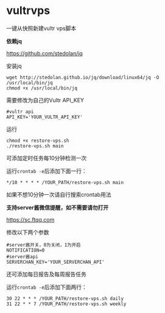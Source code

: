 # vultrvps
一键从快照新建vultr vps脚本

**依赖jq**


https://github.com/stedolan/jq



安装jq
```
wget http://stedolan.github.io/jq/download/linux64/jq -O /usr/local/bin/jq
chmod +x /usr/local/bin/jq
```




需要修改为自己的Vultr API_KEY


```
#vultr api
API_KEY='YOUR_VULTR_API_KEY'
```

运行

```
chmod +x restore-vps.sh
./restore-vps.sh main
```

可添加定时任务每10分钟检测一次


运行`crontab -e`后添加下面一行：
```
*/10 * * * * /YOUR_PATH/restore-vps.sh main
```
如果不想10分钟一次请自行搜索crontab用法


**支持server酱微信提醒，如不需要请勿打开**

https://sc.ftqq.com


修改以下两个参数
```
#server酱开关，0为关闭，1为开启
NOTIFICATION=0
#server酱api
SERVERCHAN_KEY='YOUR_SERVERCHAN_API'
```
  

还可添加每日报告及每周报告任务


运行`crontab -e`后添加下面两行：
```
30 22 * * * /YOUR_PATH/restore-vps.sh daily
31 22 * * 7 /YOUR_PATH/restore-vps.sh weekly
```
